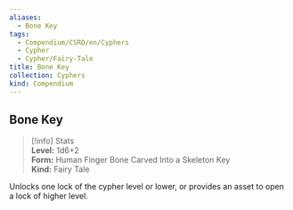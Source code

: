 ```yaml
---
aliases:
  - Bone Key
tags:
  - Compendium/CSRD/en/Cyphers
  - Cypher
  - Cypher/Fairy-Tale
title: Bone Key
collection: Cyphers
kind: Compendium
---
```

## Bone Key  
>[!info] Stats  
> **Level:** 1d6+2  
> **Form:** Human Finger Bone Carved Into a Skeleton Key  
> **Kind:** Fairy Tale
  
Unlocks one lock of the cypher level or lower, or provides an asset to open a lock of higher level.